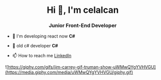 <h1 align="center">Hi 👋, I'm celalcan</h1>
<h3 align="center">Junior Front-End Developer</h3>



- 🌱 I'm developing react now **C#**
- 🌱 old c# developer **C#**


- 📫 How to reach me [LinkedIn](https://www.linkedin.com/in/celalcan-hac%C4%B1hasano%C4%9Flu-0551241b2/)



![https://giphy.com/gifs/jim-carrey-gif-truman-show-uWMwQYgYVHVGU](https://media.giphy.com/media/uWMwQYgYVHVGU/giphy.gif)


